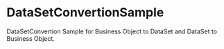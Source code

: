 # DataSetConvertionSample
DataSetConvertion Sample for Business Object to DataSet and DataSet to Business Object.

